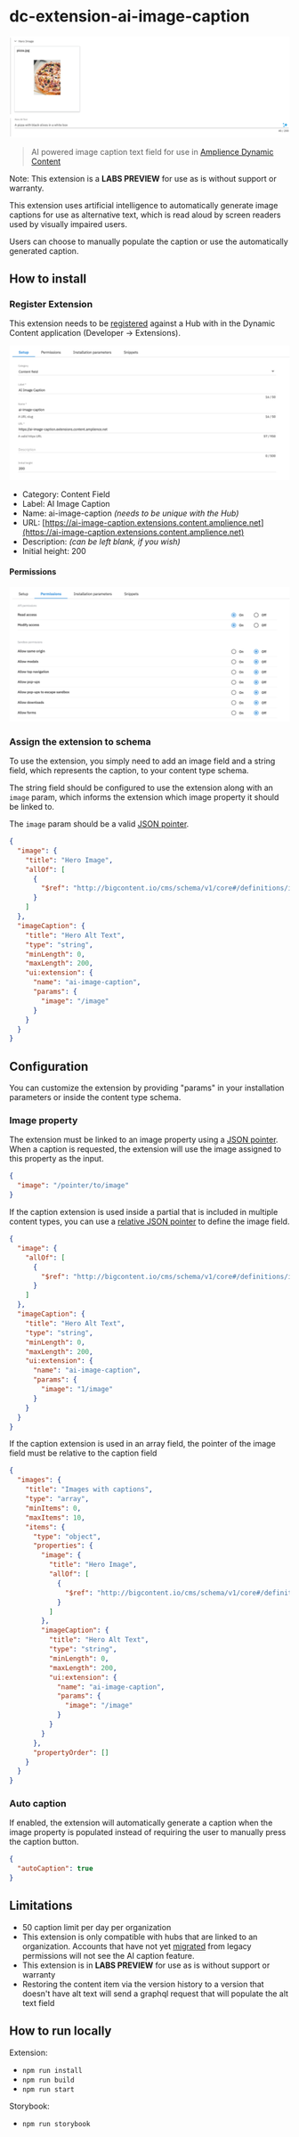 # dc-extension-ai-image-caption

![Amplience Dynamic Content AI Image Caption Extension](media/screenshot.png)

> AI powered image caption text field for use in [Amplience Dynamic Content](https://amplience.com/dynamic-content)

Note: This extension is a **LABS PREVIEW** for use as is without support or warranty.

This extension uses artificial intelligence to automatically generate image captions for use as alternative text, which is read aloud by screen readers used by visually impaired users.

Users can choose to manually populate the caption or use the automatically generated caption.

## How to install

### Register Extension

This extension needs to be [registered](https://amplience.com/docs/development/registeringextensions.html) against a Hub with in the Dynamic Content application (Developer -> Extensions).

![Setup](media/setup.png)

- Category: Content Field
- Label: AI Image Caption
- Name: ai-image-caption _(needs to be unique with the Hub)_
- URL: [https://ai-image-caption.extensions.content.amplience.net](https://ai-image-caption.extensions.content.amplience.net)
- Description: _(can be left blank, if you wish)_
- Initial height: 200

#### Permissions

![Permissions](media/permissions.png)

### Assign the extension to schema

To use the extension, you simply need to add an image field and a string field, which represents the caption, to your content type schema.

The string field should be configured to use the extension along with an `image` param, which informs the extension which image property it should be linked to.

The `image` param should be a valid [JSON pointer](https://datatracker.ietf.org/doc/html/rfc6901).

```json
{
  "image": {
    "title": "Hero Image",
    "allOf": [
      {
        "$ref": "http://bigcontent.io/cms/schema/v1/core#/definitions/image-link"
      }
    ]
  },
  "imageCaption": {
    "title": "Hero Alt Text",
    "type": "string",
    "minLength": 0,
    "maxLength": 200,
    "ui:extension": {
      "name": "ai-image-caption",
      "params": {
        "image": "/image"
      }
    }
  }
}
```

## Configuration

You can customize the extension by providing "params" in your installation parameters or inside the content type schema.

### Image property

The extension must be linked to an image property using a [JSON pointer](https://datatracker.ietf.org/doc/html/rfc6901). When a caption is requested, the extension will use the image assigned to this property as the input.

```json
{
  "image": "/pointer/to/image"
}
```

If the caption extension is used inside a partial that is included in multiple content types, you can use a [relative JSON pointer](<https://json-schema.org/draft/2019-09/relative-json-pointer.html#:~:text=JSON%20Pointer%20(RFC%206901)%20is,locations%20from%20within%20the%20document.>) to define the image field.

```json
{
  "image": {
    "allOf": [
      {
        "$ref": "http://bigcontent.io/cms/schema/v1/core#/definitions/image-link"
      }
    ]
  },
  "imageCaption": {
    "title": "Hero Alt Text",
    "type": "string",
    "minLength": 0,
    "maxLength": 200,
    "ui:extension": {
      "name": "ai-image-caption",
      "params": {
        "image": "1/image"
      }
    }
  }
}
```

If the caption extension is used in an array field, the pointer of the image field must be relative to the caption field

```json
{
  "images": {
    "title": "Images with captions",
    "type": "array",
    "minItems": 0,
    "maxItems": 10,
    "items": {
      "type": "object",
      "properties": {
        "image": {
          "title": "Hero Image",
          "allOf": [
            {
              "$ref": "http://bigcontent.io/cms/schema/v1/core#/definitions/image-link"
            }
          ]
        },
        "imageCaption": {
          "title": "Hero Alt Text",
          "type": "string",
          "minLength": 0,
          "maxLength": 200,
          "ui:extension": {
            "name": "ai-image-caption",
            "params": {
              "image": "/image"
            }
          }
        }
      },
      "propertyOrder": []
    }
  }
}
```

### Auto caption

If enabled, the extension will automatically generate a caption when the image property is populated instead of requiring the user to manually press the caption button.

```json
{
  "autoCaption": true
}
```

## Limitations

- 50 caption limit per day per organization
- This extension is only compatible with hubs that are linked to an organization. Accounts that have not yet [migrated](https://amplience.com/developers/docs/knowledge-center/faqs/account/) from legacy permissions will not see the AI caption feature.
- This extension is in **LABS PREVIEW** for use as is without support or warranty
- Restoring the content item via the version history to a version that doesn't have alt text will send a graphql request that will populate the alt text field

## How to run locally

Extension:

- `npm run install`
- `npm run build`
- `npm run start`

Storybook:

- `npm run storybook`
